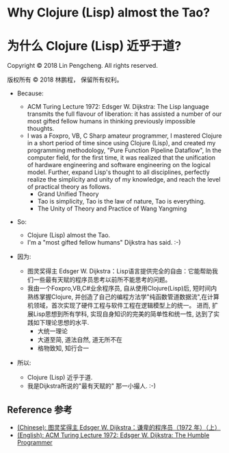 # Why Clojure (Lisp) almost the Tao?
# 为什么 Clojure (Lisp) 近乎于道?

Copyright © 2018 Lin Pengcheng. All rights reserved.

版权所有 © 2018 林鹏程， 保留所有权利。

- Because:
  - ACM Turing Lecture 1972: Edsger W. Dijkstra: 
    The Lisp language transmits the full flavour of liberation: 
    it has assisted a number of our most gifted fellow humans in thinking previously impossible thoughts. 
  - I was a Foxpro, VB, C Sharp amateur programmer, 
    I mastered Clojure in a short period of time since using Clojure (Lisp), 
    and created my programming methodology, "Pure Function Pipeline Dataflow", 
    In the computer field, for the first time, it was realized that the unification of 
    hardware engineering and software engineering on the logical model. 
    Further, expand Lisp's thought to all disciplines, perfectly realize the simplicity and unity of my knowledge, 
    and reach the level of practical theory as follows.
    - Grand Unified Theory
    - Tao is simplicity, Tao is the law of nature, Tao is everything.
    - The Unity of Theory and Practice of Wang Yangming 
- So: 
  - Clojure (Lisp) almost the Tao.
  - I'm a "most gifted fellow humans" Dijkstra has said. :-)

- 因为:
  - 图灵奖得主 Edsger W. Dijkstra：Lisp语言提供完全的自由：它能帮助我们一些最有天赋的程序员思考以前所不能思考的问题。
  - 我由一个Foxpro,VB,C#业余程序员, 自从使用Clojure(Lisp)后, 短时间内熟练掌握Clojure, 
    并创造了自己的编程方法学"纯函数管道数据流",在计算机领域，首次实现了硬件工程与软件工程在逻辑模型上的统一。 
    进而, 扩展Lisp思想到所有学科, 实现自身知识的完美的简单性和统一性, 达到了实践如下理论思想的水平.
    - 大统一理论
    - 大道至简, 道法自然, 道无所不在
    - 格物致知, 知行合一
- 所以:
  - Clojure (Lisp) 近乎于道.
  - 我是Dijkstra所说的"最有天赋的" 那一小撮人. :-)
  

## Reference 参考
- [(Chinese): 图灵奖得主 Edsger W. Dijkstra：谦卑的程序员（1972 年）（上）](https://www.infoq.cn/article/yAIbLpwd62FXW9JiNAHI)
- [(English): ACM Turing Lecture 1972: Edsger W. Dijkstra: The Humble Programmer](http://www.cs.utexas.edu/users/EWD/transcriptions/EWD03xx/EWD340.html)
